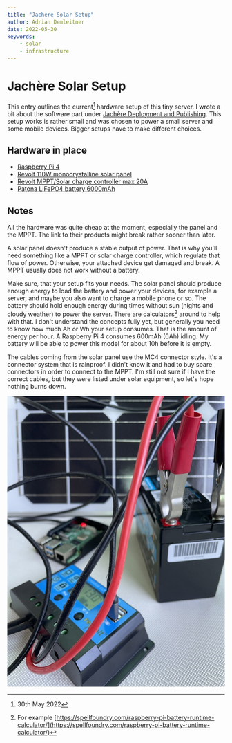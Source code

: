```yaml
---
title: "Jachère Solar Setup"
author: Adrian Demleitner
date: 2022-05-30
keywords:
	- solar
	- infrastructure
---
```

# Jachère Solar Setup
This entry outlines the current[^1] hardware setup of this tiny server. I wrote a bit about the software part under [Jachère Deployment and Publishing](notes/jachere-publishing.md). This setup works is rather small and was chosen to power a small server and some mobile devices. Bigger setups have to make different choices.

## Hardware in place
- [Raspberry Pi 4](https://www.raspberrypi.com/products/raspberry-pi-4-model-b/)
- [Revolt 110W monocrystalline solar panel](https://www.revolt-power.de/Mobiles-Solarpanel-mit-monokristallinen-Solarzelle-NX-6199-919.shtml)
- [Revolt MPPT/Solar charge controller max 20A](https://www.revolt-power.de/Digital-Solar-Laderegler-20A-12V-24V-Auto-Switch--NX-6816-919.shtml)
- [Patona LiFePO4 battery 6000mAh](https://patona.de/patona-platinum-lifepo4-akku-batterie-ersatz-12v-6ah-72wh-6000mah-5974)

## Notes
All the hardware was quite cheap at the moment, especially the panel and the MPPT. The link to their products might break rather sooner than later.

A solar panel doesn't produce a stable output of power. That is why you'll need something like a MPPT or solar charge controller, which regulate that flow of power. Otherwise, your attached device get damaged and break. A MPPT usually does not work without a battery. 

Make sure, that your setup fits your needs. The solar panel should produce enough energy to load the battery and power your devices, for example a server, and maybe you also want to charge a mobile phone or so. The battery should hold enough energy during times without sun (nights and cloudy weather) to power the server. There are calculators[^2] around to help with that. I don't understand the concepts fully yet, but generally you need to know how much Ah or Wh your setup consumes. That is the amount of energy per hour. A Raspberry Pi 4 consumes 600mAh (6Ah) idling. My battery will be able to power this model for about 10h before it is empty.

The cables coming from the solar panel use the MC4 connector style. It's a connector system that is rainproof. I didn't know it and had to buy spare connectors in order to connect to the MPPT. I'm still not sure if I have the correct cables, but they were listed under solar equipment, so let's hope nothing burns down. 

![An electronic setup with a solar panel, a car battery, a little device called MPPT that regulates the power coming from the solar panel and a raspberry pi. All four are connected with red and black cables. The display of the MPPT shows 13V and the raspberry pi has a red LED lit up. ](files/jachere-solar-setup.jpeg)

[^1]: 30th May 2022
[^2]: For example [https://spellfoundry.com/raspberry-pi-battery-runtime-calculator/](https://spellfoundry.com/raspberry-pi-battery-runtime-calculator/)
